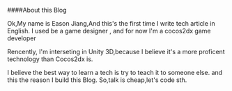 ####About this Blog

Ok,My name is Eason Jiang,And this's the first time I write tech article in English.  I used be a game designer , and for now I'm a cocos2dx game developer 


Rencently, I'm interseting in Unity 3D,because I believe it's a more proficent technology than Cocos2dx is.


I believe the best way to learn a tech is try to teach it to someone else. and this the reason I build this Blog.
So,talk is cheap,let's code sth.
